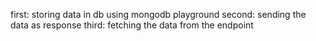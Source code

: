 first: storing data in db using mongodb playground
second: sending the data as response
third: fetching the data from the endpoint
